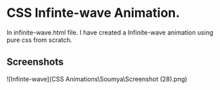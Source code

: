 # CSS Infinte-wave Animation.
In infinite-wave.html file. I have created a Infinite-wave animation using pure css from scratch.

## Screenshots
![Infinte-wave](CSS Animations\Soumya\Screenshot (28).png)